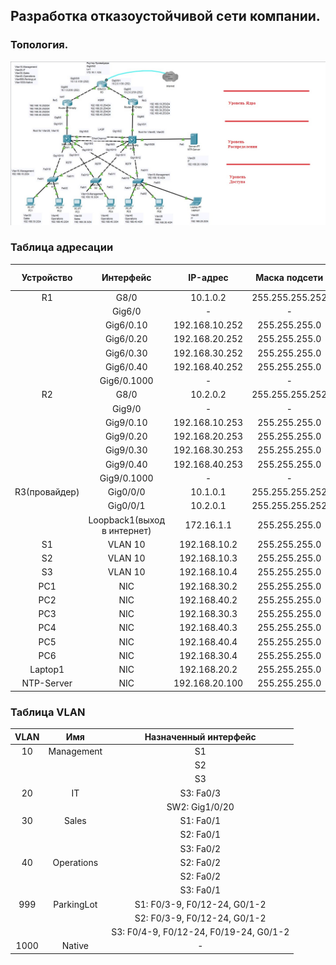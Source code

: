 ## Разработка отказоустойчивой сети компании.
### Топология.
![](3-х_уровневая_модель_сети.png)  
### Таблица адресации
|Устройство|Интерфейс|IP-адрес|Маска подсети|Шлюз по умолчанию|
|:---:|:---:|:---:|:---:|:---:|
|R1|G8/0|10.1.0.2|255.255.255.252|10.1.0.1|
||Gig6/0|-|-|-|
||Gig6/0.10|192.168.10.252|255.255.255.0||
||Gig6/0.20|192.168.20.252|255.255.255.0||
||Gig6/0.30|192.168.30.252|255.255.255.0||
||Gig6/0.40|192.168.40.252|255.255.255.0||
||Gig6/0.1000|-|-||
|R2|G8/0|10.2.0.2|255.255.255.252|10.1.0.1|
||Gig9/0|-|-|-|
||Gig9/0.10|192.168.10.253|255.255.255.0||
||Gig9/0.20|192.168.20.253|255.255.255.0||
||Gig9/0.30|192.168.30.253|255.255.255.0||
||Gig9/0.40|192.168.40.253|255.255.255.0||
||Gig9/0.1000|-|-|
|R3(провайдер) |Gig0/0/0|10.1.0.1|255.255.255.252|10.1.0.2|
||Gig0/0/1|10.2.0.1|255.255.255.252|10.2.0.2|
||Loopback1(выход в интернет)|172.16.1.1|255.255.255.0|-|
|S1|VLAN 10|192.168.10.2|255.255.255.0|192.168.10.254|
|S2|VLAN 10|192.168.10.3|255.255.255.0|192.168.10.254|
|S3|VLAN 10|192.168.10.4|255.255.255.0|192.168.10.254|
|PC1|NIC|192.168.30.2|255.255.255.0|192.168.30.254|
|PC2|NIC|192.168.40.2|255.255.255.0|192.168.40.254|
|PC3|NIC|192.168.30.3|255.255.255.0|192.168.30.254|
|PC4|NIC|192.168.40.3|255.255.255.0|192.168.40.254|
|PC5|NIC|192.168.40.4|255.255.255.0|192.168.40.254|
|PC6|NIC|192.168.30.4|255.255.255.0|192.168.30.254|
|Laptop1|NIC|192.168.20.2|255.255.255.0|192.168.20.254|
|NTP-Server|NIC|192.168.20.100|255.255.255.0|192.168.20.254|

### Таблица VLAN
|VLAN|Имя|Назначенный интерфейс|
|:---:|:---:|:---:|
|10|Management|S1|
|||S2|
|||S3|
|20|IT|S3: Fa0/3|
|||SW2: Gig1/0/20|
|30|Sales|S1: Fa0/1|
|||S2: Fa0/1|
|||S3: Fa0/2|
|40|Operations|S2: Fa0/2|
|||S2: Fa0/2|
|||S3: Fa0/1|
|999|ParkingLot|S1: F0/3-9, F0/12-24, G0/1-2|
|||S2: F0/3-9, F0/12-24, G0/1-2|
|||S3: F0/4-9, F0/12-24, F0/19-24, G0/1-2|
|1000|Native|-|  
